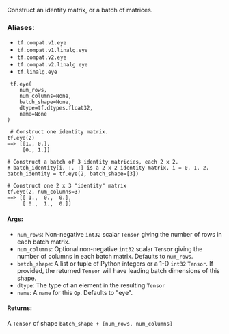 Construct an identity matrix, or a batch of matrices.
### Aliases:
- `tf.compat.v1.eye`
- `tf.compat.v1.linalg.eye`
- `tf.compat.v2.eye`
- `tf.compat.v2.linalg.eye`
- `tf.linalg.eye`

```
 tf.eye(
    num_rows,
    num_columns=None,
    batch_shape=None,
    dtype=tf.dtypes.float32,
    name=None
)
```

```
 # Construct one identity matrix.
tf.eye(2)
==> [[1., 0.],
     [0., 1.]]

# Construct a batch of 3 identity matricies, each 2 x 2.
# batch_identity[i, :, :] is a 2 x 2 identity matrix, i = 0, 1, 2.
batch_identity = tf.eye(2, batch_shape=[3])

# Construct one 2 x 3 "identity" matrix
tf.eye(2, num_columns=3)
==> [[ 1.,  0.,  0.],
     [ 0.,  1.,  0.]]
```
#### Args:
- `num_rows`: Non-negative `int32` scalar `Tensor` giving the number of rows in each batch matrix.
- `num_columns`: Optional non-negative `int32` scalar `Tensor` giving the number of columns in each batch matrix. Defaults to `num_rows`.
- `batch_shape`: A list or tuple of Python integers or a 1-D `int32` `Tensor`. If provided, the returned `Tensor` will have leading batch dimensions of this shape.
- `dtype`: The type of an element in the resulting `Tensor`
- `name`: A `name` for this `Op`. Defaults to "eye".
#### Returns:
A `Tensor` of shape `batch_shape + [num_rows, num_columns]`
